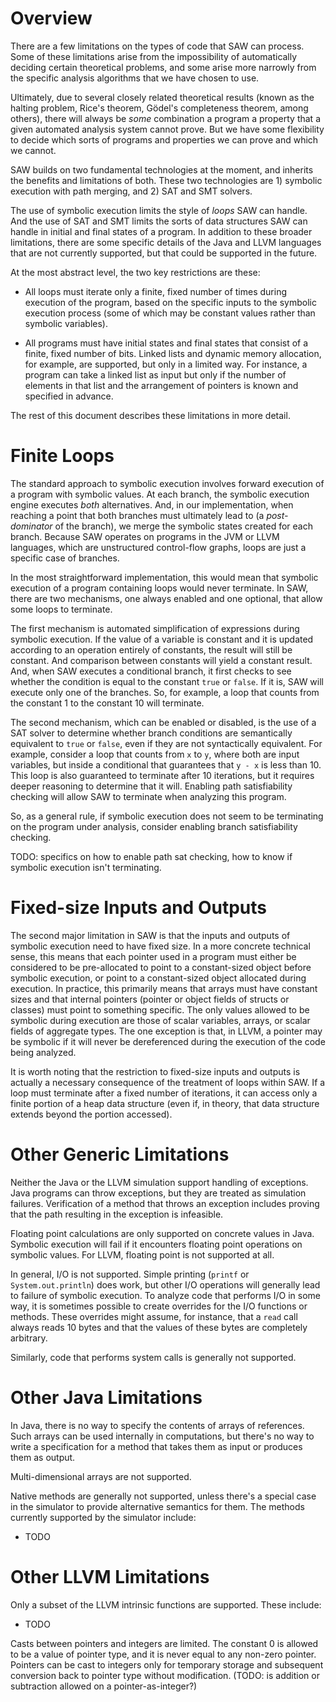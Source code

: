# Overview

There are a few limitations on the types of code that SAW can process.
Some of these limitations arise from the impossibility of automatically
deciding certain theoretical problems, and some arise more narrowly from
the specific analysis algorithms that we have chosen to use.

Ultimately, due to several closely related theoretical results (known as
the halting problem, Rice's theorem, Gödel's completeness theorem, among
others), there will always be *some* combination a program a property
that a given automated analysis system cannot prove. But we have some
flexibility to decide which sorts of programs and properties we can
prove and which we cannot.

SAW builds on two fundamental technologies at the moment, and inherits
the benefits and limitations of both. These two technologies are 1)
symbolic execution with path merging, and 2) SAT and SMT solvers.

The use of symbolic execution limits the style of *loops* SAW can
handle. And the use of SAT and SMT limits the sorts of data structures
SAW can handle in initial and final states of a program. In addition to
these broader limitations, there are some specific details of the Java
and LLVM languages that are not currently supported, but that could be
supported in the future.

At the most abstract level, the two key restrictions are these:

  * All loops must iterate only a finite, fixed number of times during
    execution of the program, based on the specific inputs to the
    symbolic execution process (some of which may be constant values
    rather than symbolic variables).

  * All programs must have initial states and final states that consist
    of a finite, fixed number of bits. Linked lists and dynamic memory
    allocation, for example, are supported, but only in a limited way.
    For instance, a program can take a linked list as input but only if
    the number of elements in that list and the arrangement of pointers
    is known and specified in advance.

The rest of this document describes these limitations in more detail.

# Finite Loops

The standard approach to symbolic execution involves forward execution
of a program with symbolic values. At each branch, the symbolic
execution engine executes *both* alternatives. And, in our
implementation, when reaching a point that both branches must ultimately
lead to (a *post-dominator* of the branch), we merge the symbolic states
created for each branch. Because SAW operates on programs in the JVM or
LLVM languages, which are unstructured control-flow graphs, loops are
just a specific case of branches.

In the most straightforward implementation, this would mean that
symbolic execution of a program containing loops would never terminate.
In SAW, there are two mechanisms, one always enabled and one optional,
that allow some loops to terminate.

The first mechanism is automated simplification of expressions during
symbolic execution. If the value of a variable is constant and it is
updated according to an operation entirely of constants, the result will
still be constant. And comparison between constants will yield a
constant result. And, when SAW executes a conditional branch, it first
checks to see whether the condition is equal to the constant `true` or
`false`. If it is, SAW will execute only one of the branches. So, for
example, a loop that counts from the constant 1 to the constant 10 will
terminate.

The second mechanism, which can be enabled or disabled, is the use of a
SAT solver to determine whether branch conditions are semantically
equivalent to `true` or `false`, even if they are not syntactically
equivalent. For example, consider a loop that counts from `x` to `y`,
where both are input variables, but inside a conditional that guarantees
that `y - x` is less than 10. This loop is also guaranteed to terminate
after 10 iterations, but it requires deeper reasoning to determine that
it will. Enabling path satisfiability checking will allow SAW to
terminate when analyzing this program.

So, as a general rule, if symbolic execution does not seem to be
terminating on the program under analysis, consider enabling branch
satisfiability checking.

TODO: specifics on how to enable path sat checking, how to know if
symbolic execution isn't terminating.

# Fixed-size Inputs and Outputs

The second major limitation in SAW is that the inputs and outputs of
symbolic execution need to have fixed size. In a more concrete technical
sense, this means that each pointer used in a program must either be
considered to be pre-allocated to point to a constant-sized object
before symbolic execution, or point to a constant-sized object allocated
during execution. In practice, this primarily means that arrays must
have constant sizes and that internal pointers (pointer or object fields
of structs or classes) must point to something specific. The only values
allowed to be symbolic during execution are those of scalar variables,
arrays, or scalar fields of aggregate types. The one exception is that,
in LLVM, a pointer may be symbolic if it will never be dereferenced
during the execution of the code being analyzed.

It is worth noting that the restriction to fixed-size inputs and outputs
is actually a necessary consequence of the treatment of loops within
SAW. If a loop must terminate after a fixed number of iterations, it can
access only a finite portion of a heap data structure (even if, in
theory, that data structure extends beyond the portion accessed).

# Other Generic Limitations

Neither the Java or the LLVM simulation support handling of exceptions.
Java programs can throw exceptions, but they are treated as simulation
failures. Verification of a method that throws an exception includes
proving that the path resulting in the exception is infeasible.

Floating point calculations are only supported on concrete values in
Java. Symbolic execution will fail if it encounters floating point
operations on symbolic values. For LLVM, floating point is not supported
at all.

In general, I/O is not supported. Simple printing (`printf` or
`System.out.println`) does work, but other I/O operations will generally
lead to failure of symbolic execution. To analyze code that performs I/O
in some way, it is sometimes possible to create overrides for the I/O
functions or methods. These overrides might assume, for instance, that a
`read` call always reads 10 bytes and that the values of these bytes are
completely arbitrary.

Similarly, code that performs system calls is generally not supported.

# Other Java Limitations

In Java, there is no way to specify the contents of arrays of
references. Such arrays can be used internally in computations, but
there's no way to write a specification for a method that takes them as
input or produces them as output.

Multi-dimensional arrays are not supported.

Native methods are generally not supported, unless there's a special
case in the simulator to provide alternative semantics for them. The
methods currently supported by the simulator include:

* TODO

# Other LLVM Limitations

Only a subset of the LLVM intrinsic functions are supported. These
include:

* TODO

Casts between pointers and integers are limited. The constant 0 is
allowed to be a value of pointer type, and it is never equal to any
non-zero pointer. Pointers can be cast to integers only for temporary
storage and subsequent conversion back to pointer type without
modification. (TODO: is addition or subtraction allowed on a
pointer-as-integer?)
